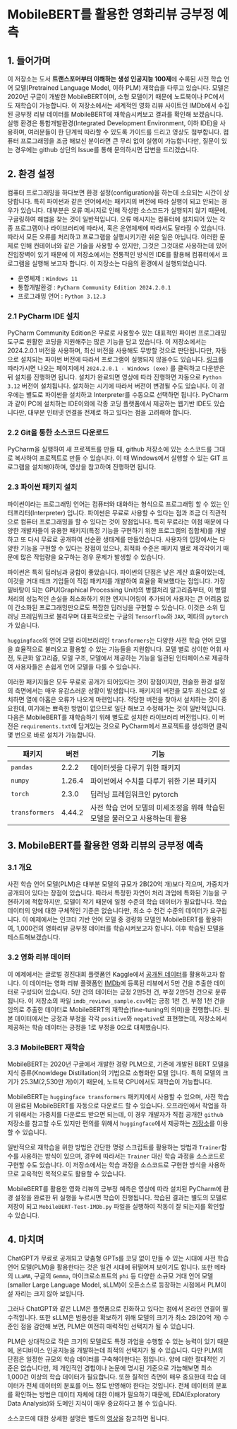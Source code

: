 # MobileBERT를 활용한 영화리뷰 긍부정 예측

## 1. 들어가며
이 저장소는 도서 **트랜스포머부터 이해하는 생성 인공지능 100제**에 수록된 사전 학습 언어 모델(Pretrained Language Model, 이하 PLM) 재학습을 다루고 있습니다. 모델은 2020년 구글이 개발한 MobileBERT이며, 소형 모델이기 때문에 노트북이나 PC에서도 재학습이 가능합니다. 이 저장소에서는 세계적인 영화 리뷰 사이트인 IMDb에서 수집된 긍부정 리뷰 데이터를 MobileBERT에 재학습시켜보고 결과를 확인해 보겠습니다. 실행 환경은 통합개발환경(Integrated Development Environment, 이하 IDE)을 사용하며, 여러분들이 한 단계씩 따라할 수 있도록 가이드를 드리고 영상도 첨부합니다. 컴퓨터 프로그래밍을 조금 해보신 분이라면 큰 무리 없이 실행이 가능합니다만, 질문이 있는 경우에는 github 상단의 Issue를 통해 문의하시면 답변을 드리겠습니다.

## 2. 환경 설정
컴퓨터 프로그래밍을 하다보면 환경 설정(configuration)을 하는데 소요되는 시간이 상당합니다. 특히 파이썬과 같은 언어에서는 패키지의 버전에 따라 실행이 되고 안되는 경우가 있습니다. 대부분은 오류 메시지로 인해 작성한 소스코드가 실행되지 않기 때문에, 구글링하여 해법을 찾는 것이 일반적입니다. 오류 메시지는 컴퓨터에 설치되어 있는 각종 프로그램이나 라이브러리에 따라서, 혹은 운영체제에 따라서도 달라질 수 있습니다. 따라서 모든 오류를 처리하고 프로그램을 실행시키기란 쉬운 일은 아닙니다. 이러한 문제로 인해 컨테이너와 같은 기술을 사용할 수 있지만, 그것은 그것대로 사용하는데 있어 진입장벽이 있기 때문에 이 저장소에서는 전통적인 방식인 IDE를 활용해 컴퓨터에서 프로그램을 실행해 보고자 합니다. 이 저장소는 다음의 환경에서 실행되었습니다.
 * 운영체제 : `Windows 11`
 * 통합개발환경 : `PyCharm Community Edition 2024.2.0.1`
 * 프로그래밍 언어 : `Python 3.12.3`

### 2.1 PyCharm IDE 설치
PyCharm Community Edition은 무료로 사용할수 있는 대표적인 파이썬 프로그래밍 도구로 원활한 코딩을 지원해주는 많은 기능을 담고 있습니다. 이 저장소에서는 2024.2.0.1 버전을 사용하며, 최신 버전을 사용해도 무방할 것으로 판단됩니다만, 자동으로 설치되는 파이썬 버전에 따라서 프로그램이 실행되지 않을수도 있습니다. <U>[링크](https://www.jetbrains.com/ko-kr/pycharm/download/other.html)</U>를 따라가시면 나오는 페이지에서 `2024.2.0.1 - Windows (exe)` 를 클릭하고 다운받은 뒤 설치를 진행하면 됩니다. 설치가 완료되면 영상에 따라 진행하면 자동으로 `Python 3.12` 버전이 설치됩니다. 설치하는 시기에 따라서 버전이 변경될 수도 있습니다. 이 경우에는 별도로 파이썬을 설치하고 Interpreter를 수동으로 선택하면 됩니다. PyCharm과 같이 PC에 설치하는 IDE이외에 각종 코딩 플랫폼에서 제공하는 웹기반 IDE도 있습니다만, 대부분 인터넷 연결을 전제로 하고 있다는 점을 고려해야 합니다.

### 2.2 Git을 통한 소스코드 다운로드
PyCharm을 실행하여 새 프로젝트를 만들 때, github 저장소에 있는 소스코드를 그대로 복사하여 프로젝트로 만들 수 있습니다. 이 때 Windows에서 실행할 수 있는 GIT 프로그램을 설치해야하며, 영상을 참고하여 진행하면 됩니다. 

### 2.3 파이썬 패키지 설치
파이썬이라는 프로그래밍 언어는 컴퓨터와 대화하는 형식으로 프로그래밍 할 수 있는 인터프리터(Interpreter) 입니다. 파이썬은 무료로 사용할 수 있다는 점과 조금 더 직관적으로 컴퓨터 프로그래밍을 할 수 있다는 것이 장점입니다. 특히 무료라는 이점 때문에 다양한 개발자들이 유용한 패키지(특정 기능을 구현하기 위한 프로그램의 집합체)를 개발하고 또 다시 무료로 공개하여 선순환 생태계를 만들었습니다. 사용자의 입장에서는 다양한 기능을 구현할 수 있다는 장점이 있으나, 최적화 수준은 패키지 별로 제각각이기 때문에 많은 작업량을 요구하는 경우 문제가 발생할 수 있습니다. 

파이썬은 특히 딥러닝과 궁합이 좋았습니다. 파이썬의 단점은 낮은 계산 효율이었는데, 이것을 거대 테크 기업들이 직접 패키지를 개발하여 효율을 확보했다는 점입니다. 가장 밑바탕이 되는 GPU(Graphical Processing Unit)의 병렬처리 알고리즘부터, 이 병렬처리의 성능적인 손실을 최소화하기 위한 엔지니어링이 추가되어 사용자는 큰 어려움 없이 간소화된 프로그래밍만으로도 복잡한 딥러닝을 구현할 수 있습니다. 이것은 소위 딥러닝 프레임워크로 불리우며 대표적으로는 구글의 `Tensorflow`와 `JAX`, 메타의 `pytorch`가 있습니다. 

`huggingface`의 언어 모델 라이브러리인 `transformers`는 다양한 사전 학습 언어 모델을 효율적으로 불러오고 활용할 수 있는 기능들을 지원합니다. 모델 별로 상이한 어휘 사전, 토큰화 알고리즘, 모델 구조, 모델에서 제공하는 기능을 일관된 인터페이스로 제공하여 사용자들은 손쉽게 언어 모델을 다룰 수 있습니다. 

이러한 패키지들은 모두 무료로 공개가 되어있다는 것이 장점이지만, 전술한 환경 설정의 측면에서는 매우 유감스러운 상황이 발생합니다. 패키지의 버전을 모두 최신으로 설치하면 열에 아홉은 오류가 나오게 마련입니다. 적당한 버전을 찾아서 설치하는 것이 중요한데, 여기에는 뾰족한 방법이 없으므로 일단 해보고 수정해가는 것이 일반적입니다. 다음은 MobileBERT를 재학습하기 위해 별도로 설치한 라이브러리 버전입니다. 이 버전은 `requirements.txt`에 담겨있는 것으로 PyCharm에서 프로젝트를 생성하면 클릭 몇 번으로 바로 설치가 가능합니다.

<div align="center">

| 패키지          | 버전     | 기능                                          |
|--------------|--------|---------------------------------------------|
| `pandas`       | 2.2.2  | 데이터셋을 다루기 위한 패키지                            |
| `numpy`        | 1.26.4 | 파이썬에서 수치를 다루기 위한 기본 패키지                     |
| `torch`        | 2.3.0  | 딥러닝 프레임워크인 pytorch                          |
| `transformers` | 4.44.2 | 사전 학습 언어 모델의 미세조정을 위해 학습된 모델을 불러오고 사용하는데 활용 |

</div>

## 3. MobileBERT를 활용한 영화 리뷰의 긍부정 예측
### 3.1 개요
사전 학습 언어 모델(PLM)은 대부분 모델의 규모가 2B(20억 개)보다 작으며, 가중치가 공개되어 있다는 장점이 있습니다. 따라서 특정한 자연어 처리 과업에 특화된 기능을 구현하기에 적합하지만, 모델이 작기 때문에 일정 수준의 학습 데이터가 필요합니다. 학습 데이터의 양에 대한 구체적인 기준은 없습니다만, 최소 수 천건 수준의 데이터가 요구됩니다. 이 예제에서는 인코더 기반 언어 모델 중 경량화 모델인 MobileBERT를 활용하여, 1,000건의 영화리뷰 긍부정 데이터를 학습시켜보고자 합니다. 이후 학습된 모델을 테스트해보겠습니다.

### 3.2 영화 리뷰 데이터
이 예제에서는 글로벌 경진대회 플랫폼인 Kaggle에서 <U>[공개된 데이터](https://www.kaggle.com/datasets/lakshmi25npathi/imdb-dataset-of-50k-movie-reviews)</U>를 활용하고자 합니다. 이 데이터는 영화 리뷰 플랫폼인 [IMDb](https://www.imdb.com/)에 등록된 리뷰에서 5만 건을 추출한 데이터로 구성되어 있습니다. 5만 건의 데이터는 긍정 2만5천 건, 부정 2만5천 건으로 분류됩니다. 이 저장소의 파일 `imdb_reviews_sample.csv`에는 긍정 1천 건, 부정 1천 건을 임의로 추출한 데이터로 MobileBERT의 재학습(fine-tuning의 의미)을 진행합니다. 원본 데이터에서는 긍정과 부정을 각각 `positive`와 `negative`로 표현했는데, 저장소에서 제공하는 학습 데이터는 긍정을 1로 부정을 0으로 대체했습니다.

### 3.3 MobileBERT 재학습
MobileBERT는 2020년 구글에서 개발한 경량 PLM으로, 기존에 개발된 BERT 모델을 지식 증류(Knowldege Distillation)의 기법으로 소형화한 모델 입니다. 특히 모델의 크기가 25.3M(2,530만 개)이기 때문에, 노트북 CPU에서도 재학습이 가능합니다. 

MobileBERT는 `huggingface transformers` 패키지에서 사용할 수 있으며, 사전 학습이 완료된 MobileBERT를 자동으로 다운로드 할 수 있습니다. 오프라인에서 작업을 하기 위해서는 가중치를 다운로드 받으면 되는데, 이 경우 개발자가 직접 공개한 `github` 저장소를 참고할 수도 있지만 편의를 위해서 `huggingface`에서 제공하는 [저장소](https://huggingface.co/google/mobilebert-uncased/tree/main)를 이용할 수 있습니다.

일반적으로 재학습을 위한 방법은 간단한 명령 스크립트를 활용하는 방법과 `Trainer`함수를 사용하는 방식이 있으며, 경우에 따라서는 `Trainer` 대신 학습 과정을 소스코드로 구현할 수도 있습니다. 이 저장소에서는 학습 과정을 소스코드로 구현한 방식을 사용하므로 교육적인 목적으로도 활용할 수 있습니다.

MobileBERT를 활용한 영화 리뷰의 긍부정 예측은 영상에 따라 설치된 PyCharm에 환경 설정을 완료한 뒤 실행을 누르시면 학습이 진행됩니다. 학습된 결과는 별도의 모델로 저장이 되고 `MobileBERT-Test-IMDb.py` 파일을 실행하여 작동이 잘 되는지를 확인할 수 있습니다.

## 4. 마치며

ChatGPT가 무료로 공개되고 맞춤형 GPTs를 코딩 없이 만들 수 있는 시대에 사전 학습 언어 모델(PLM)을 활용한다는 것은 일견 시대에 뒤떨어져 보이기도 합니다. 또한 메타의 `LLaMA`, 구글의 `Gemma`, 마이크로소프트의 `phi` 등 다양한 소규모 거대 언어 모델(smaller Large Language Model, sLLM)이 오픈소스로 등장하는 시점에서 PLM이 설 자리는 크지 않아 보입니다.

그러나 ChatGPT와 같은 LLM은 플랫폼으로 진화하고 있다는 점에서 온라인 연결이 필수적입니다. 또한 sLLM은 범용성을 확보하기 위해 모델의 크기가 최소 2B(20억 개) 수준인 점을 감안해 보면, PLM은 여전히 매력적인 선택지가 될 수 있습니다. 

PLM은 상대적으로 작은 크기의 모델로도 특정 과업을 수행할 수 있는 능력이 있기 때문에, 온디바이스 인공지능을 개발하는데 최적의 선택지가 될 수 있습니다. 다만 PLM의 단점은 일정한 규모의 학습 데이터를 구축해야한다는 점입니다. 양에 대한 절대적인 기준은 없습니다만, 제 개인적인 경험이나 논문에 명시된 기준으로 가늠해보면 최소 1,000건 이상의 학습 데이터가 필요합니다. 또한 질적인 측면이 매우 중요한데 학습 데이터가 전체 데이터의 분포를 어느 정도 반영해야 한다는 것입니다. 전체 데이터의 분포를 확인하는 방법은 데이터 자체에 대한 이해가 필요하기 때문에, EDA(Exploratory Data Analysis)와 도메인 지식이 매우 중요하다고 볼 수 있습니다. 

소스코드에 대한 상세한 설명은 별도의 [영상]()을 참고하면 됩니다.

